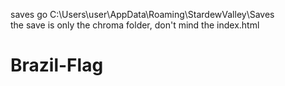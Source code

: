 saves go C:\Users\user\AppData\Roaming\StardewValley\Saves\
the save is only the chroma folder, don't mind the index.html

# Brazil-Flag
